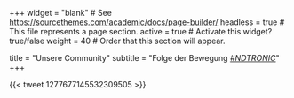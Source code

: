 +++
widget = "blank"  # See https://sourcethemes.com/academic/docs/page-builder/
headless = true  # This file represents a page section.
active = true  # Activate this widget? true/false
weight = 40  # Order that this section will appear.

title = "Unsere Community"
subtitle = "Folge der Bewegung [*#NDTRONIC*](https://twitter.com/search?q=%23ndtronic&src=typd)"
+++

{{< tweet 1277677145532309505 >}}
